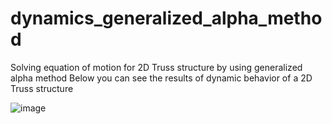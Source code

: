 # dynamics_generalized_alpha_method
Solving equation of motion for 2D Truss structure by using generalized alpha method
Below you can see the results of dynamic behavior of a 2D Truss structure 

![image](https://user-images.githubusercontent.com/74094648/178031369-8cccc798-252c-4c73-a6aa-3152640f2e19.png)

